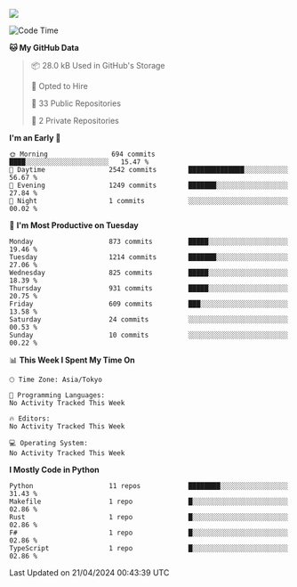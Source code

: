 ![](https://komarev.com/ghpvc/?username=kitagawa-hr)

<!--START_SECTION:waka-->
![Code Time](http://img.shields.io/badge/Code%20Time-803%20hrs%208%20mins-blue)

**🐱 My GitHub Data** 

> 📦 28.0 kB Used in GitHub's Storage 
 > 
> 💼 Opted to Hire
 > 
> 📜 33 Public Repositories 
 > 
> 🔑 2 Private Repositories 
 > 
**I'm an Early 🐤** 

```text
🌞 Morning                694 commits         ████░░░░░░░░░░░░░░░░░░░░░   15.47 % 
🌆 Daytime                2542 commits        ██████████████░░░░░░░░░░░   56.67 % 
🌃 Evening                1249 commits        ███████░░░░░░░░░░░░░░░░░░   27.84 % 
🌙 Night                  1 commits           ░░░░░░░░░░░░░░░░░░░░░░░░░   00.02 % 
```
📅 **I'm Most Productive on Tuesday** 

```text
Monday                   873 commits         █████░░░░░░░░░░░░░░░░░░░░   19.46 % 
Tuesday                  1214 commits        ███████░░░░░░░░░░░░░░░░░░   27.06 % 
Wednesday                825 commits         █████░░░░░░░░░░░░░░░░░░░░   18.39 % 
Thursday                 931 commits         █████░░░░░░░░░░░░░░░░░░░░   20.75 % 
Friday                   609 commits         ███░░░░░░░░░░░░░░░░░░░░░░   13.58 % 
Saturday                 24 commits          ░░░░░░░░░░░░░░░░░░░░░░░░░   00.53 % 
Sunday                   10 commits          ░░░░░░░░░░░░░░░░░░░░░░░░░   00.22 % 
```


📊 **This Week I Spent My Time On** 

```text
🕑︎ Time Zone: Asia/Tokyo

💬 Programming Languages: 
No Activity Tracked This Week

🔥 Editors: 
No Activity Tracked This Week

💻 Operating System: 
No Activity Tracked This Week
```

**I Mostly Code in Python** 

```text
Python                   11 repos            ████████░░░░░░░░░░░░░░░░░   31.43 % 
Makefile                 1 repo              █░░░░░░░░░░░░░░░░░░░░░░░░   02.86 % 
Rust                     1 repo              █░░░░░░░░░░░░░░░░░░░░░░░░   02.86 % 
F#                       1 repo              █░░░░░░░░░░░░░░░░░░░░░░░░   02.86 % 
TypeScript               1 repo              █░░░░░░░░░░░░░░░░░░░░░░░░   02.86 % 
```




 Last Updated on 21/04/2024 00:43:39 UTC
<!--END_SECTION:waka-->
